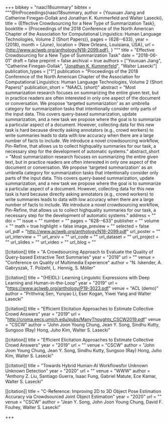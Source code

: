 +++
bibkey = "naacl18summary"
bibtex = """@InProceedings{naacl18summary,
  author    = {Youxuan Jiang and Catherine Finegan-Dollak and Jonathan K. Kummerfeld and Walter Lasecki},
  title     = {Effective Crowdsourcing for a New Type of Summarization Task},
  booktitle = {Proceedings of the 2018 Conference of the North American Chapter of the Association for Computational Linguistics: Human Language Technologies, Volume 2 (Short Papers)},
  pages     = {628--633},
  year      = {2018},
  month     = {June},
  location  = {New Orleans, Louisiana, USA},
  url       = {http://www.aclweb.org/anthology/N18-2099.pdf},
}
"""
title = "Effective Crowdsourcing for a New Type of Summarization Task"
date = "2018-06-01"
draft = false
preprint = false
archival = true
authors = ["Youxuan Jiang", "Catherine Finegan-Dollak", "<span style='text-decoration:underline;'>Jonathan K. Kummerfeld</span>", "Walter Lasecki"]
publication_types = ["1"]
publication = "Proceedings of the 2018 Conference of the North American Chapter of the Association for Computational Linguistics: Human Language Technologies, Volume 2 (Short Papers)"
publication_short = "NAACL (short)"
abstract = "Most summarization research focuses on summarizing the entire given text, but in practice readers are often interested in only one aspect of the document or conversation. We propose 'targeted summarization' as an umbrella category for summarization tasks that intentionally consider only parts of the input data. This covers query-based summarization, update summarization, and a new task we propose where the goal is to summarize a particular aspect of a document. However, collecting data for this new task is hard because directly asking annotators (e.g., crowd workers) to write summaries leads to data with low accuracy when there are a large number of facts to include.  We introduce a novel crowdsourcing workflow, Pin-Refine, that allows us to collect highquality summaries for our task, a necessary step for the development of automatic systems."
abstract_short = "Most summarization research focuses on summarizing the entire given text, but in practice readers are often interested in only one aspect of the document or conversation. We propose 'targeted summarization' as an umbrella category for summarization tasks that intentionally consider only parts of the input data. This covers query-based summarization, update summarization, and a new task we propose where the goal is to summarize a particular aspect of a document. However, collecting data for this new task is hard because directly asking annotators (e.g., crowd workers) to write summaries leads to data with low accuracy when there are a large number of facts to include.  We introduce a novel crowdsourcing workflow, Pin-Refine, that allows us to collect highquality summaries for our task, a necessary step for the development of automatic systems."
address = ""
doi = ""
issue = ""
number = ""
pages = "628--633"
publisher = ""
volume = ""
math = true
highlight = false
image_preview = ""
selected = false
url_pdf = "http://www.aclweb.org/anthology/N18-2099.pdf"
url_poster = ""
url_interview = ""
url_arxiv = ""
url_code = ""
url_dataset = ""
url_project = ""
url_slides = ""
url_video = ""
url_blog = ""

[[citation]]
title = "A Crowdsourcing Approach to Evaluate the Quality of Query-based Extractive Text Summaries"
year = "2019"
url = ""
venue = "Conference on Quality of Multimedia Experience"
author = "N. Iskender, A. Gabryszak, T. Polzehl, L. Hennig, S. Möller"

[[citation]]
title = "{HEIDL}: Learning Linguistic Expressions with Deep Learning and Human-in-the-Loop"
year = "2019"
url = "https://www.aclweb.org/anthology/P19-3023.pdf"
venue = "ACL (demo)"
author = "Prithviraj Sen, Yunyao Li, Eser Kogan, Yiwei Yang and Walter Lasecki"

[[citation]]
title = "Efficient Elicitation Approaches to Estimate Collective Crowd Answers"
year = "2019"
url = "http://croma.eecs.umich.edu/pubs/ManyThoughts_CSCW2019.pdf"
venue = "CSCW"
author = "John Joon Young Chung, Jean Y. Song, Sindhu Kutty, Sungsoo (Ray) Hong, Juho Kim, Walter S. Lasecki"

[[citation]]
title = "Efficient Elicitation Approaches to Estimate Collective Crowd Answers"
year = "2019"
url = ""
venue = "CSCW"
author = "John Joon Young Chung, Jean Y. Song, Sindhu Kutty, Sungsoo (Ray) Hong, Juho Kim, Walter S. Lasecki"

[[citation]]
title = "Towards Hybrid Human-AI Workflowsfor Unknown Unknown Detection"
year = "2020"
url = ""
venue = "WWW"
author = "Anthony Z. Liu, Santiago Guerra, Isaac Fung, Gabriel Matute, Ece Kamar, Walter S. Lasecki"

[[citation]]
title = "C-Reference: Improving 2D to 3D Object Pose Estimation Accuracy via Crowdsourced Joint Object Estimation"
year = "2020"
url = ""
venue = "CSCW"
author = "Jean Y. Song, John Joon Young Chung, David F. Fouhey, Walter S. Lasecki"


+++